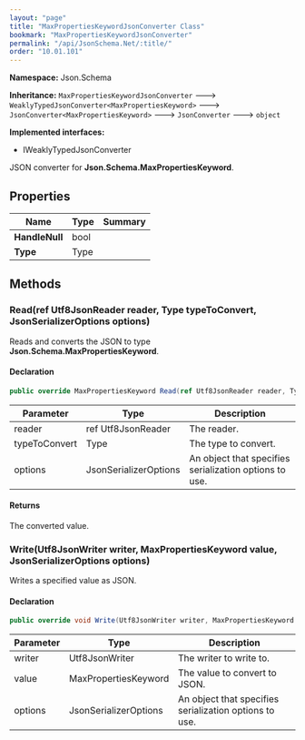 ```yaml
---
layout: "page"
title: "MaxPropertiesKeywordJsonConverter Class"
bookmark: "MaxPropertiesKeywordJsonConverter"
permalink: "/api/JsonSchema.Net/:title/"
order: "10.01.101"
---
```

**Namespace:** Json.Schema

**Inheritance:**
`MaxPropertiesKeywordJsonConverter`
 🡒 
`WeaklyTypedJsonConverter<MaxPropertiesKeyword>`
 🡒 
`JsonConverter<MaxPropertiesKeyword>`
 🡒 
`JsonConverter`
 🡒 
`object`

**Implemented interfaces:**

- IWeaklyTypedJsonConverter

JSON converter for **Json.Schema.MaxPropertiesKeyword**.

## Properties

| Name | Type | Summary |
|---|---|---|
| **HandleNull** | bool |  |
| **Type** | Type |  |

## Methods

### Read(ref Utf8JsonReader reader, Type typeToConvert, JsonSerializerOptions options)

Reads and converts the JSON to type **Json.Schema.MaxPropertiesKeyword**.

#### Declaration

```c#
public override MaxPropertiesKeyword Read(ref Utf8JsonReader reader, Type typeToConvert, JsonSerializerOptions options)
```

| Parameter | Type | Description |
|---|---|---|
| reader | ref Utf8JsonReader | The reader. |
| typeToConvert | Type | The type to convert. |
| options | JsonSerializerOptions | An object that specifies serialization options to use. |


#### Returns

The converted value.

### Write(Utf8JsonWriter writer, MaxPropertiesKeyword value, JsonSerializerOptions options)

Writes a specified value as JSON.

#### Declaration

```c#
public override void Write(Utf8JsonWriter writer, MaxPropertiesKeyword value, JsonSerializerOptions options)
```

| Parameter | Type | Description |
|---|---|---|
| writer | Utf8JsonWriter | The writer to write to. |
| value | MaxPropertiesKeyword | The value to convert to JSON. |
| options | JsonSerializerOptions | An object that specifies serialization options to use. |


